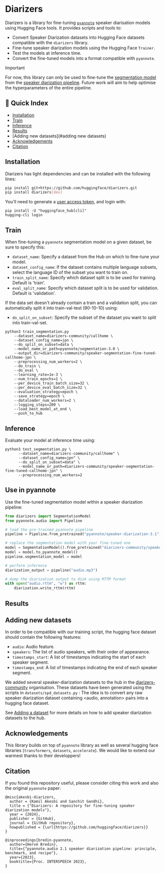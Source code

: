 # Diarizers

Diarizers is a library for fine-tuning [`pyannote`](https://github.com/pyannote/pyannote-audio/tree/develop) speaker diarisation models using Hugging Face tools. It provides scripts and tools to: 

- Convert Speaker Diarization datasets into Hugging Face datasets compatible with the `diarizers` library. 
- Fine-tune speaker diarization models using the Hugging Face `Trainer`. 
- Test the models at inference time. 
- Convert the fine-tuned models into a format compatible with `pyannote`.  

> [!IMPORTANT]
> For now, this library can only be used to fine-tune the [segmentation model](https://huggingface.co/pyannote/segmentation-3.0) from the [speaker diarization pipeline](https://huggingface.co/pyannote/speaker-diarization-3.1). 
> Future work will aim to help optimise the hyperparameters of the entire pipeline. 

## 📖 Quick Index
* [Installation](#installation)
* [Train](#train)
* [Inference](#inference)
* [Results](#Results)
* [Adding new datasets](#adding new datasets)
* [Acknowledgements](#acknowledgements)
* [Citation](#citation)

## Installation

Diarizers has light dependencies and can be installed with the following lines: 

```sh
pip install git+https://github.com/huggingface/diarizers.git
pip install diarizers[dev]
```

You'll need to generate a [user access token](https://huggingface.co/docs/hub/en/security-tokens), and login with: 

```
pip install -U "huggingface_hub[cli]"
hugging-cli login
```

## Train

When fine-tuning a `pyannote` segmentation model on a given dataset, be sure to specify this: 

- `dataset_name`: Specify a dataset from the Hub on which to fine-tune your model.  
- `dataset_config_name`:  If the dataset contains multiple language subsets, select the language ID of the subset you want to train on.
- `train_split_name`: Specify which dataset split is to be used for training. Default is 'train'. 
- `eval_split_name`: Specify which dataset split is to be used for validation. Default is 'validation'. 

If the data set doesn't already contain a train and a validation split, you can automatically split it into train-val-test (90-10-10) using: 

- `do_split_on_subset`: Specify the subset of the dataset you want to split into train-val-set.

```
python3 train_segmentation.py
    --dataset_name=diarizers-community/callhome \
    --dataset_config_name=jpn \ 
    --do_split_on_subset=data \
    --model_name_or_path=pyannote/segmentation-3.0 \
    --output_dir=diarizers-community/speaker-segmentation-fine-tuned-callhome-jpn \
    --preprocessing_num_workers=2 \ 
    --do_train \
    --do_eval \ 
    --learning_rate=1e-3 \ 
    --num_train_epochs=1 \
    --per_device_train_batch_size=32 \ 
    --per_device_eval_batch_size=32 \ 
    --evaluation_strategy=epoch \
    --save_strategy=epoch \  
    --dataloader_num_workers=2 \ 
    --logging_steps=200 \
    --load_best_model_at_end \
    --push_to_hub
```

## Inference

Evaluate your model at inference time using: 

```
python3 test_segmentation.py \
      --dataset_name=diarizers-community/callhome" \
      --dataset_config_name=jpn" \ 
      --do_split_on_subset=data" \
      --model_name_or_path=diarizers-community/speaker-segmentation-fine-tuned-callhome-jpn" \ 
      --preprocessing_num_workers=2  
```

## Use in pyannote

Use the fine-tuned segmentation model within a speaker diarization pipeline: 

```python
from diarizers import SegmentationModel
from pyannote.audio import Pipeline

# load the pre-trained pyannote pipeline
pipeline = Pipeline.from_pretrained("pyannote/speaker-diarization-3.1")

# replace the segmentation model with your fine-tuned one
model = SegmentationModel().from_pretrained("diarizers-community/speaker-segmentation-fine-tuned-callhome-jpn")
model = model.to_pyannote_model()
pipeline.segmentation_model = model

# perform inference
diarization_output = pipeline("audio.mp3")

# dump the diarization output to disk using RTTM format
with open("audio.rttm", "w") as rttm:
    diarization.write_rttm(rttm)
```

## Results


## Adding new datasets


In order to be compatible with our training script, the hugging face dataset should contain the following features: 

- `audio`: Audio feature.
- `speakers`: The list of audio speakers, with their order of appearance.
- `timestamps_start`: A list of timestamps indicating the start of each speaker segment.
- `timestamps_end`: A list of timestamps indicating the end of each speaker segment.

We added several speaker-diarization datasets to the hub in the [diarizers-community](https://huggingface.co/diarizers-community) organisation. 
These datasets have been generated using the scripts in `datasets/spd_datasets.py` : The idea is to convert any raw speaker diarization dataset containing <audio, annotation> pairs into a hugging face dataset. 

See [Adding a dataset](datasets/README.md) for more details on how to add speaker diarization datasets to the hub. 

## Acknowledgements

This library builds on top of `pyannote` library as well as several hugging face libraries (`transformers`, `datasets`, `accelerate`). 
We would like to extend our warmest thanks to their developpers!


## Citation

If you found this repository useful, please consider citing this work and also the original `pyannote` paper:

```
@misc{akesbi-diarizers,
  author = {Kamil Akesbi and Sanchit Gandhi},
  title = {"Diarizers: A repository for fine-tuning speaker diarization models"},
  year = {2024},
  publisher = {GitHub},
  journal = {GitHub repository},
  howpublished = {\url{https://github.com/huggingface/diarizers}}
}
```

```
@inproceedings{bredin-pyannote,
  author={Hervé Bredin},
  title={"pyannote.audio 2.1 speaker diarization pipeline: principle, benchmark, and recipe"},
  year={2023},
  booktitle={Proc. INTERSPEECH 2023},
}
```